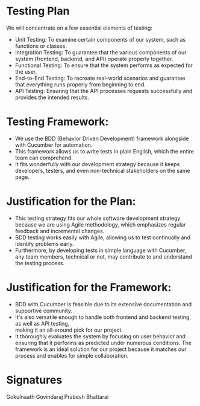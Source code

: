 # Testing Plan 

We will concentrate on a few essential elements of testing:
  - Unit Testing: To examine certain components of our system, such as functions or classes.
  - Integration Testing: To guarantee that the various components of our system (frontend, backend, and API) operate properly together.
  - Functional Testing: To ensure that the system performs as expected for the user.
  - End-to-End Testing: To recreate real-world scenarios and guarantee that everything runs properly from beginning to end.
  - API Testing: Ensuring that the API processes requests successfully and provides the intended results.

# Testing Framework: 
   - We use the BDD (Behavior Driven Development) framework alongside with Cucumber for automation. 
   - This framework allows us to write tests in plain English, which the entire team can comprehend. 
   - It fits wonderfully with our development strategy because it keeps developers, testers, and even 
   non-technical stakeholders on the same page.

# Justification for the Plan:
  - This testing strategy fits our whole software development strategy because we are using Agile methodology, 
     which emphasizes regular feedback and incremental changes.
  - BDD testing works easily with Agile, allowing us to test continually and identify problems early.
  - Furthermore, by developing tests in simple language with Cucumber,  
     any team members, technical or not, may contribute to and understand the testing process.

# Justification for the Framework: 
  - BDD with Cucumber is feasible due to its extensive documentation and supportive community.  
  - It's also versatile enough to handle both frontend and backend testing, as well as API testing,  
   making it an all-around pick for our project.
  - It thoroughly evaluates the system by focusing on user behavior and ensuring that it performs as predicted under numerous conditions. The framework 
   is an ideal solution for our project because it matches our process and enables for simple collaboration.

# Signatures
Gokulnaath Govindaraj
Prabesh Bhattarai

